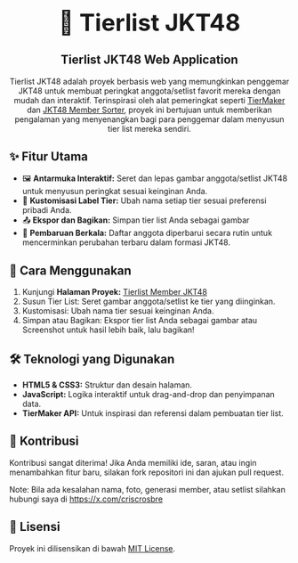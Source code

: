 ﻿<div align="center">
  <h1 style="font-size: 3em">🎌 Tierlist JKT48</h1>
</div>

<div align="center">
  <h2>Tierlist JKT48 Web Application</h2>
  <p>
    Tierlist JKT48 adalah proyek berbasis web yang memungkinkan penggemar JKT48 untuk membuat peringkat anggota/setlist favorit mereka dengan mudah dan interaktif. Terinspirasi oleh alat pemeringkat seperti <a href="https://tiermaker.com/">TierMaker</a> dan <a href="https://jkt48membersorter.vercel.app">JKT48 Member Sorter</a>, proyek ini bertujuan untuk memberikan pengalaman yang menyenangkan bagi para penggemar dalam menyusun tier list mereka sendiri.
  </p>
</div>

## ✨ Fitur Utama

<div>
  <ul>
    <li>🖼️ <strong>Antarmuka Interaktif:</strong> Seret dan lepas gambar anggota/setlist JKT48 untuk menyusun peringkat sesuai keinginan Anda.</li>
    <li>📝 <strong>Kustomisasi Label Tier:</strong> Ubah nama setiap tier sesuai preferensi pribadi Anda.</li>
    <li>📤 <strong>Ekspor dan Bagikan:</strong> Simpan tier list Anda sebagai gambar</li>
    <li>🔄 <strong>Pembaruan Berkala:</strong> Daftar anggota diperbarui secara rutin untuk mencerminkan perubahan terbaru dalam formasi JKT48.</li>
  </ul>
</div>

## 🚀 Cara Menggunakan

<div>
  <ol>
    <li>Kunjungi <strong>Halaman Proyek:</strong> <a href="https://www.tierlistjkt48.my.id/">Tierlist Member JKT48</a></li>
    <li>Susun Tier List: Seret gambar anggota/setlist ke tier yang diinginkan.</li>
    <li>Kustomisasi: Ubah nama tier sesuai keinginan Anda.</li>
    <li>Simpan atau Bagikan: Ekspor tier list Anda sebagai gambar atau Screenshot untuk hasil lebih baik, lalu bagikan!</li>
  </ol>
</div>

## 🛠️ Teknologi yang Digunakan

<div>
  <ul>
    <li><strong>HTML5 & CSS3:</strong> Struktur dan desain halaman.</li>
    <li><strong>JavaScript:</strong> Logika interaktif untuk drag-and-drop dan penyimpanan data.</li>
    <li><strong>TierMaker API:</strong> Untuk inspirasi dan referensi dalam pembuatan tier list.</li>
  </ul>
</div>

## 🤝 Kontribusi

<div>
  <p>
    Kontribusi sangat diterima! Jika Anda memiliki ide, saran, atau ingin menambahkan fitur baru, silakan fork repositori ini dan ajukan pull request.

  Note: Bila ada kesalahan nama, foto, generasi member, atau setlist silahkan hubungi saya di <a href="https://x.com/criscrosbre">https://x.com/criscrosbre</a>
  </p>
</div>

## 📄 Lisensi

<div>
  <p>
    Proyek ini dilisensikan di bawah <a href="https://github.com/MrcellSbst/Tierlist-JKT48/blob/main/LICENSE">MIT License</a>.
  </p>
</div>
